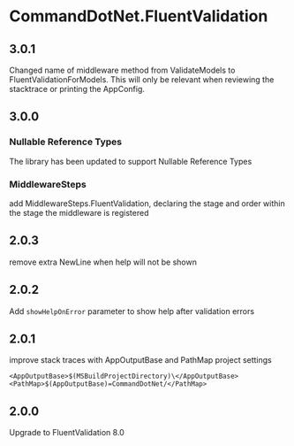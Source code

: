 # CommandDotNet.FluentValidation

## 3.0.1

Changed name of middleware method from ValidateModels to FluentValidationForModels. 
This will only be relevant when reviewing the stacktrace or printing the AppConfig.

## 3.0.0

### Nullable Reference Types

The library has been updated to support Nullable Reference Types

### MiddlewareSteps

add MiddlewareSteps.FluentValidation, declaring the stage and order within the stage the middleware is registered

## 2.0.3

remove extra NewLine when help will not be shown

## 2.0.2

Add `showHelpOnError` parameter to show help after validation errors

## 2.0.1

improve stack traces with AppOutputBase and PathMap project settings
```
<AppOutputBase>$(MSBuildProjectDirectory)\</AppOutputBase>
<PathMap>$(AppOutputBase)=CommandDotNet/</PathMap>
```

## 2.0.0

Upgrade to FluentValidation 8.0